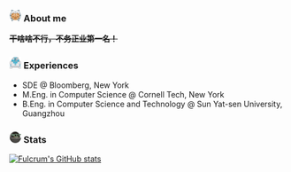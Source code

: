 <!-- ![Header](https://github.com/fulcrum-zou/fulcrum-zou/blob/main/pics/fulcrum.jpeg "Header") -->

<!-- ## Hello there <img src="https://github.com/fulcrum-zou/fulcrum-zou/blob/main/pics/bluelightsaber.png" width=22px> -->

### <img src="https://github.com/fulcrum-zou/fulcrum-zou/blob/main/pics/ahsoka.png" width=22px> About me
**~~干啥啥不行，不务正业第一名！~~**

<!-- - A Star Wars fan.
- A code lover.
- A student majoring in Computer Science.
- A master student at Cornell University.
- A software engineer at Bloomberg.
- To be continued... -->

### <img src="https://github.com/fulcrum-zou/fulcrum-zou/blob/main/pics/r2d2.png" width=22px> Experiences
<!-- ### <img src="https://github.com/fulcrum-zou/fulcrum-zou/blob/main/pics/clone_trooper.png" width=20px> Introduction -->
- SDE @ Bloomberg, New York
- M.Eng. in Computer Science @ Cornell Tech, New York
- B.Eng. in Computer Science and Technology @ Sun Yat-sen University, Guangzhou
<!-- - I study in Sun Yat-sen University, Guangdong, China.
- I major in Computer Science and minor in English.
- I like NLP, and a little bit of everything.
- If you love Star Wars and coding, do not hesitate to contact me! -->

<!-- ### <img src="https://github.com/fulcrum-zou/fulcrum-zou/blob/main/pics/r2d2.png" width=22px> How to reach me

- Mail: zouyt1110@gmail.com -->

### <img src="https://github.com/fulcrum-zou/fulcrum-zou/blob/main/pics/baby-yoda.gif" width=22px> Stats
[![Fulcrum's GitHub stats](https://github-readme-stats.vercel.app/api?username=fulcrum-zou&show_icons=true&theme=buefy)](https://github.com/anuraghazra/github-readme-stats)
<!-- [![Top Langs](https://github-readme-stats.vercel.app/api/top-langs/?username=fulcrum-zou)](https://github.com/anuraghazra/github-readme-stats) -->

